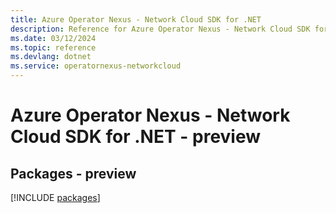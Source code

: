 ```yaml
---
title: Azure Operator Nexus - Network Cloud SDK for .NET
description: Reference for Azure Operator Nexus - Network Cloud SDK for .NET
ms.date: 03/12/2024
ms.topic: reference
ms.devlang: dotnet
ms.service: operatornexus-networkcloud
---
```

# Azure Operator Nexus - Network Cloud SDK for .NET - preview
## Packages - preview
[!INCLUDE [packages](operator-nexus---network-cloud-index.md)]
